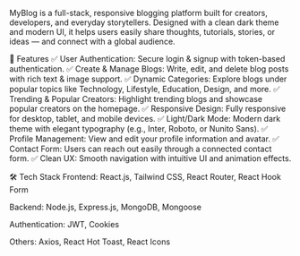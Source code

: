 MyBlog is a full-stack, responsive blogging platform built for creators, developers, and everyday storytellers.
Designed with a clean dark theme and modern UI, it helps users easily share thoughts, tutorials, stories, or ideas — and connect with a global audience.

🚀 Features
✅ User Authentication: Secure login & signup with token-based authentication.
✅ Create & Manage Blogs: Write, edit, and delete blog posts with rich text & image support.
✅ Dynamic Categories: Explore blogs under popular topics like Technology, Lifestyle, Education, Design, and more.
✅ Trending & Popular Creators: Highlight trending blogs and showcase popular creators on the homepage.
✅ Responsive Design: Fully responsive for desktop, tablet, and mobile devices.
✅ Light/Dark Mode: Modern dark theme with elegant typography (e.g., Inter, Roboto, or Nunito Sans).
✅ Profile Management: View and edit your profile information and avatar.
✅ Contact Form: Users can reach out easily through a connected contact form.
✅ Clean UX: Smooth navigation with intuitive UI and animation effects.

🛠 Tech Stack
Frontend: React.js, Tailwind CSS, React Router, React Hook Form

Backend: Node.js, Express.js, MongoDB, Mongoose

Authentication: JWT, Cookies

Others: Axios, React Hot Toast, React Icons
